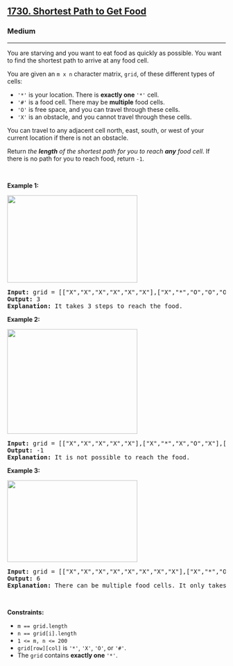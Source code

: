 <h2><a href="https://leetcode.com/problems/shortest-path-to-get-food/">1730. Shortest Path to Get Food</a></h2><h3>Medium</h3><hr><div><p>You are starving and you want to eat food as quickly as possible. You want to find the shortest path to arrive at any food cell.</p>

<p>You are given an <code>m x n</code> character matrix, <code>grid</code>, of these different types of cells:</p>

<ul>
	<li><code>'*'</code> is your location. There is <strong>exactly one </strong><code>'*'</code> cell.</li>
	<li><code>'#'</code> is a food cell. There may be <strong>multiple</strong> food cells.</li>
	<li><code>'O'</code> is free space, and you can travel through these cells.</li>
	<li><code>'X'</code> is an obstacle, and you cannot travel through these cells.</li>
</ul>

<p>You can travel to any adjacent cell north, east, south, or west of your current location if there is not an obstacle.</p>

<p>Return <em>the <strong>length</strong> of the shortest path for you to reach <strong>any</strong> food cell</em>. If there is no path for you to reach food, return <code>-1</code>.</p>

<p>&nbsp;</p>
<p><strong>Example 1:</strong></p>
<img alt="" src="https://assets.leetcode.com/uploads/2020/09/21/img1.jpg" style="width: 300px; height: 201px;">
<pre style="position: relative;"><strong>Input:</strong> grid = [["X","X","X","X","X","X"],["X","*","O","O","O","X"],["X","O","O","#","O","X"],["X","X","X","X","X","X"]]
<strong>Output:</strong> 3
<strong>Explanation:</strong> It takes 3 steps to reach the food.
<div class="open_grepper_editor" title="Edit &amp; Save To Grepper"></div></pre>

<p><strong>Example 2:</strong></p>
<img alt="" src="https://assets.leetcode.com/uploads/2020/09/21/img2.jpg" style="width: 300px; height: 241px;">
<pre style="position: relative;"><strong>Input:</strong> grid = [["X","X","X","X","X"],["X","*","X","O","X"],["X","O","X","#","X"],["X","X","X","X","X"]]
<strong>Output:</strong> -1
<strong>Explanation:</strong> It is not possible to reach the food.
<div class="open_grepper_editor" title="Edit &amp; Save To Grepper"></div></pre>

<p><strong>Example 3:</strong></p>
<img alt="" src="https://assets.leetcode.com/uploads/2020/09/21/img3.jpg" style="width: 300px; height: 188px;">
<pre style="position: relative;"><strong>Input:</strong> grid = [["X","X","X","X","X","X","X","X"],["X","*","O","X","O","#","O","X"],["X","O","O","X","O","O","X","X"],["X","O","O","O","O","#","O","X"],["X","X","X","X","X","X","X","X"]]
<strong>Output:</strong> 6
<strong>Explanation:</strong> There can be multiple food cells. It only takes 6 steps to reach the bottom food.<div class="open_grepper_editor" title="Edit &amp; Save To Grepper"></div></pre>

<p>&nbsp;</p>
<p><strong>Constraints:</strong></p>

<ul>
	<li><code>m == grid.length</code></li>
	<li><code>n == grid[i].length</code></li>
	<li><code>1 &lt;= m, n &lt;= 200</code></li>
	<li><code>grid[row][col]</code> is <code>'*'</code>, <code>'X'</code>, <code>'O'</code>, or <code>'#'</code>.</li>
	<li>The <code>grid</code> contains <strong>exactly one</strong> <code>'*'</code>.</li>
</ul>
</div>
